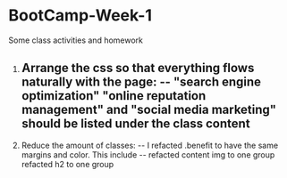 # BootCamp-Week-1
Some class activities and homework

1) Arrange the css so that everything flows naturally with the page:
     -- "search engine optimization" "online reputation management" and  "social media marketing" should be listed under the class content
     -- 

2) Reduce the amount of classes:
      -- I refacted .benefit to have the same margins and color. This include
      -- refacted content img to one group
      refacted h2 to one group